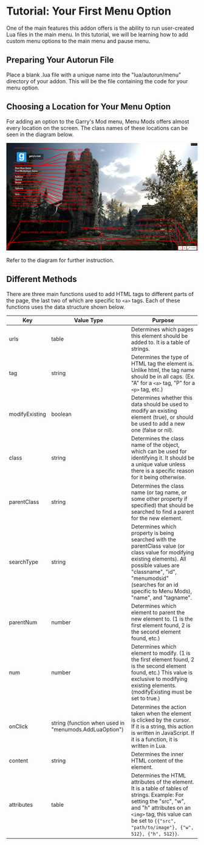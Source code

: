 # Tutorial: Your First Menu Option

One of the main features this addon offers is the ability to run user-created Lua files in the main menu. In this tutorial, we will be
learning how to add custom menu options to the main menu and pause menu.

## Preparing Your Autorun File

Place a blank .lua file with a unique name into the "lua/autorun/menu" directory of your addon. This will be the file containing the code for your menu option.

## Choosing a Location for Your Menu Option

For adding an option to the Garry's Mod menu, Menu Mods offers almost every location on the screen.
The class names of these locations can be seen in the diagram below.

![Main Menu Diagram](/tutorials/images/Main_Menu_Diagram.png?raw=true "Main Menu Diagram")

Refer to the diagram for further instruction.

## Different Methods

There are three main functions used to add HTML tags to different parts of the page, the last two of which are specific to `<a>` tags. Each of these functions uses the data structure shown below.

Key | Value Type | Purpose
--- | ---------- | -------
urls | table | Determines which pages this element should be added to. It is a table of strings.
tag | string | Determines the type of HTML tag the element is. Unlike html, the tag name should be in all caps. (Ex. "A" for a `<a>` tag, "P" for a `<p>` tag, etc.)
modifyExisting | boolean | Determines whether this data should be used to modify an existing element (true), or should be used to add a new one (false or nil).
class | string | Determines the class name of the object, which can be used for identifying it. It should be a unique value unless there is a specific reason for it being otherwise.
parentClass | string | Determines the class name (or tag name, or some other property if specified) that should be searched to find a parent for the new element.
searchType | string | Determines which property is being searched with the parentClass value (or class value for modifying existing elements). All possible values are "classname", "id", "menumodsid" (searches for an id specific to Menu Mods), "name", and "tagname".
parentNum | number | Determines which element to parent the new element to. (1 is the first element found, 2 is the second element found, etc.)
num | number | Determines which element to modify. (1 is the first element found, 2 is the second element found, etc.) This value is exclusive to modifying existing elements. (modifyExisting must be set to true.)
onClick | string (function when used in "menumods.AddLuaOption") | Determines the action taken when the element is clicked by the cursor. If it is a string, this action is written in JavaScript. If it is a function, it is written in Lua.
content | string | Determines the inner HTML content of the element.
attributes | table | Determines the HTML attributes of the element. It is a table of tables of strings. Example: For setting the "src", "w", and "h" attributes on an `<img>` tag, this value can be set to `{{"src", "path/to/image"}, {"w", 512}, {"h", 512}}`.
